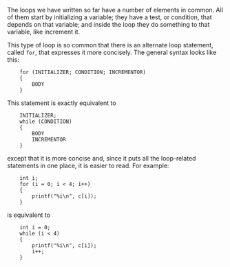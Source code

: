 The loops we have written so far have a number of elements in common.  All of them start by initializing a variable; they have a test, or condition, that depends on that variable; and inside the loop they do something to that variable, like increment it.


This type of loop is so common that there is an alternate loop statement, called `for`, that expresses it more concisely.  The general syntax looks like this:

```code
    for (INITIALIZER; CONDITION; INCREMENTOR) 
    {
        BODY
    }
```
This statement is exactly equivalent to

```code
    INITIALIZER;
    while (CONDITION) 
    {
        BODY
        INCREMENTOR
    }
```
except that it is more concise and, since it puts all the loop-related statements in one place, it is easier to read. For example:

```code
    int i;
    for (i = 0; i < 4; i++) 
    {
        printf("%i\n", c[i]);
    }
```
is equivalent to 

```code
    int i = 0;
    while (i < 4) 
    {
        printf("%i\n", c[i]);
        i++;
    }
```